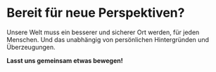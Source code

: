# Bereit für neue Perspektiven?

Unsere Welt muss ein besserer und sicherer Ort werden, für jeden Menschen. Und
das unabhängig von persönlichen Hintergründen und Überzeugungen.

**Lasst uns gemeinsam etwas bewegen!**
